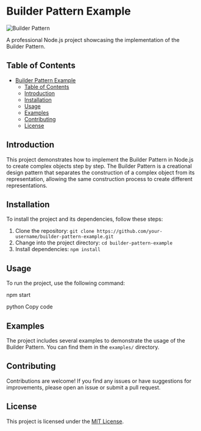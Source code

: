 # Builder Pattern Example

![Builder Pattern](https://link.to.builder.pattern.image)

A professional Node.js project showcasing the implementation of the Builder Pattern.

## Table of Contents

- [Builder Pattern Example](#builder-pattern-example)
  - [Table of Contents](#table-of-contents)
  - [Introduction](#introduction)
  - [Installation](#installation)
  - [Usage](#usage)
  - [Examples](#examples)
  - [Contributing](#contributing)
  - [License](#license)

## Introduction

This project demonstrates how to implement the Builder Pattern in Node.js to create complex objects step by step. The Builder Pattern is a creational design pattern that separates the construction of a complex object from its representation, allowing the same construction process to create different representations.

## Installation

To install the project and its dependencies, follow these steps:

1. Clone the repository: `git clone https://github.com/your-username/builder-pattern-example.git`
2. Change into the project directory: `cd builder-pattern-example`
3. Install dependencies: `npm install`

## Usage

To run the project, use the following command:

npm start

python
Copy code

## Examples

The project includes several examples to demonstrate the usage of the Builder Pattern. You can find them in the `examples/` directory.

## Contributing

Contributions are welcome! If you find any issues or have suggestions for improvements, please open an issue or submit a pull request.

## License

This project is licensed under the [MIT License](LICENSE).